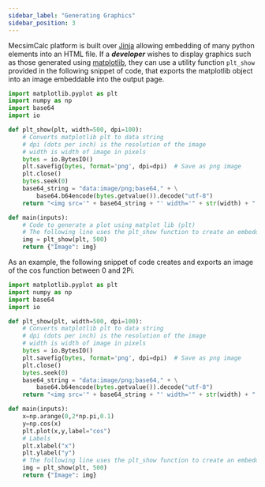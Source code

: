 ```yaml
---
sidebar_label: "Generating Graphics"
sidebar_position: 3
---
```


MecsimCalc platform is built over [Jinja](https://jinja.palletsprojects.com/en/3.0.x/) allowing embedding of many python elements into an HTML file. If a _**developer**_ wishes to display graphics such as those generated using [matplotlib](https://matplotlib.org/), they can use a utility function `plt_show` provided in the following snippet of code, that exports the matplotlib object into an image embeddable into the output page.

```python
import matplotlib.pyplot as plt
import numpy as np
import base64
import io

def plt_show(plt, width=500, dpi=100):
    # Converts matplotlib plt to data string
    # dpi (dots per inch) is the resolution of the image
    # width is width of image in pixels
    bytes = io.BytesIO()
    plt.savefig(bytes, format='png', dpi=dpi)  # Save as png image
    plt.close()
    bytes.seek(0)
    base64_string = "data:image/png;base64," + \
        base64.b64encode(bytes.getvalue()).decode("utf-8")
    return "<img src='" + base64_string + "' width='" + str(width) + "'>"

def main(inputs):
    # Code to generate a plot using matplot lib (plt)
    # The following line uses the plt_show function to create an embeddable image
    img = plt_show(plt, 500)
    return {"Image": img}
```

As an example, the following snippet of code creates and exports an image of the cos function between 0 and 2Pi.

```python
import matplotlib.pyplot as plt
import numpy as np
import base64
import io

def plt_show(plt, width=500, dpi=100):
    # Converts matplotlib plt to data string
    # dpi (dots per inch) is the resolution of the image
    # width is width of image in pixels
    bytes = io.BytesIO()
    plt.savefig(bytes, format='png', dpi=dpi)  # Save as png image
    plt.close()
    bytes.seek(0)
    base64_string = "data:image/png;base64," + \
        base64.b64encode(bytes.getvalue()).decode("utf-8")
    return "<img src='" + base64_string + "' width='" + str(width) + "'>"

def main(inputs):
    x=np.arange(0,2*np.pi,0.1)
    y=np.cos(x)
    plt.plot(x,y,label="cos")
    # Labels
    plt.xlabel("x")
    plt.ylabel("y")
    # The following line uses the plt_show function to create an embeddable image
    img = plt_show(plt, 500)
    return {"Image": img}
```
